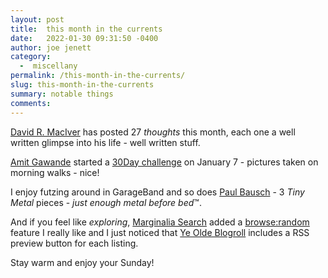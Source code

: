 ```yaml
---
layout: post
title:  this month in the currents
date:   2022-01-30 09:31:50 -0400
author: joe jenett
category:
  -  miscellany
permalink: /this-month-in-the-currents/
slug: this-month-in-the-currents
summary: notable things
comments: 
---
```

[David R. MacIver](https://notebook.drmaciver.com/) has posted 27 _thoughts_ this month, each one a well written glimpse into his life - well written stuff.

[Amit Gawande](https://www.amitgawande.com/) started a [30Day challenge](https://mb.amitgawande.com/categories/30day/) on January 7 - pictures taken on morning walks - nice!

I enjoy futzing around in GarageBand and so does [Paul Bausch](https://www.onfocus.com/2022/01/8293/music-tiny-metal) - 3 _Tiny Metal_ pieces - _just enough metal before bed_™.

And if you feel like _exploring_, [Marginalia Search](https://search.marginalia.nu/) added a [browse:random](https://search.marginalia.nu/explore/random) feature I really like and I just noticed that [Ye Olde Blogroll](https://blogroll.org/) includes a RSS preview button for each listing.

Stay warm and enjoy your Sunday!

<a href="https://brid.gy/publish/twitter"></a>
<data class="p-bridgy-omit-link" value="false"></data>